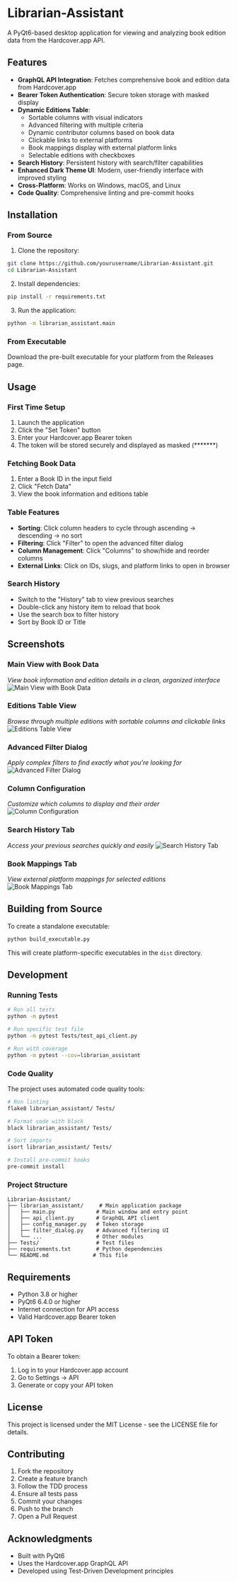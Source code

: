 # Librarian-Assistant

A PyQt6-based desktop application for viewing and analyzing book edition data from the Hardcover.app API.

## Features

- **GraphQL API Integration**: Fetches comprehensive book and edition data from Hardcover.app
- **Bearer Token Authentication**: Secure token storage with masked display
- **Dynamic Editions Table**: 
  - Sortable columns with visual indicators
  - Advanced filtering with multiple criteria
  - Dynamic contributor columns based on book data
  - Clickable links to external platforms
  - Book mappings display with external platform links
  - Selectable editions with checkboxes
- **Search History**: Persistent history with search/filter capabilities
- **Enhanced Dark Theme UI**: Modern, user-friendly interface with improved styling
- **Cross-Platform**: Works on Windows, macOS, and Linux
- **Code Quality**: Comprehensive linting and pre-commit hooks

## Installation

### From Source

1. Clone the repository:
```bash
git clone https://github.com/yourusername/Librarian-Assistant.git
cd Librarian-Assistant
```

2. Install dependencies:
```bash
pip install -r requirements.txt
```

3. Run the application:
```bash
python -m librarian_assistant.main
```

### From Executable

Download the pre-built executable for your platform from the Releases page.

## Usage

### First Time Setup

1. Launch the application
2. Click the "Set Token" button
3. Enter your Hardcover.app Bearer token
4. The token will be stored securely and displayed as masked (*******)

### Fetching Book Data

1. Enter a Book ID in the input field
2. Click "Fetch Data"
3. View the book information and editions table

### Table Features

- **Sorting**: Click column headers to cycle through ascending → descending → no sort
- **Filtering**: Click "Filter" to open the advanced filter dialog
- **Column Management**: Click "Columns" to show/hide and reorder columns
- **External Links**: Click on IDs, slugs, and platform links to open in browser

### Search History

- Switch to the "History" tab to view previous searches
- Double-click any history item to reload that book
- Use the search box to filter history
- Sort by Book ID or Title

## Screenshots

### Main View with Book Data
*View book information and edition details in a clean, organized interface*
![Main View with Book Data](screenshots/Screenshot%20from%202025-05-31%2014-14-05.png)

### Editions Table View
*Browse through multiple editions with sortable columns and clickable links*
![Editions Table View](screenshots/Screenshot%20from%202025-05-31%2014-14-20.png)

### Advanced Filter Dialog
*Apply complex filters to find exactly what you're looking for*
![Advanced Filter Dialog](screenshots/Screenshot%20from%202025-05-31%2014-14-54.png)

### Column Configuration
*Customize which columns to display and their order*
![Column Configuration](screenshots/Screenshot%20from%202025-05-31%2014-15-04.png)

### Search History Tab
*Access your previous searches quickly and easily*
![Search History Tab](screenshots/Screenshot%20from%202025-05-31%2014-15-14.png)

### Book Mappings Tab
*View external platform mappings for selected editions*
![Book Mappings Tab](screenshots/Screenshot%20from%202025-05-31%2014-15-26.png)

## Building from Source

To create a standalone executable:

```bash
python build_executable.py
```

This will create platform-specific executables in the `dist` directory.

## Development

### Running Tests

```bash
# Run all tests
python -m pytest

# Run specific test file
python -m pytest Tests/test_api_client.py

# Run with coverage
python -m pytest --cov=librarian_assistant
```

### Code Quality

The project uses automated code quality tools:

```bash
# Run linting
flake8 librarian_assistant/ Tests/

# Format code with black
black librarian_assistant/ Tests/

# Sort imports
isort librarian_assistant/ Tests/

# Install pre-commit hooks
pre-commit install
```

### Project Structure

```
Librarian-Assistant/
├── librarian_assistant/     # Main application package
│   ├── main.py             # Main window and entry point
│   ├── api_client.py       # GraphQL API client
│   ├── config_manager.py   # Token storage
│   ├── filter_dialog.py    # Advanced filtering UI
│   └── ...                 # Other modules
├── Tests/                  # Test files
├── requirements.txt        # Python dependencies
└── README.md              # This file
```

## Requirements

- Python 3.8 or higher
- PyQt6 6.4.0 or higher
- Internet connection for API access
- Valid Hardcover.app Bearer token

## API Token

To obtain a Bearer token:
1. Log in to your Hardcover.app account
2. Go to Settings → API
3. Generate or copy your API token

## License

This project is licensed under the MIT License - see the LICENSE file for details.

## Contributing

1. Fork the repository
2. Create a feature branch
3. Follow the TDD process
4. Ensure all tests pass
5. Commit your changes
6. Push to the branch 
7. Open a Pull Request

## Acknowledgments

- Built with PyQt6
- Uses the Hardcover.app GraphQL API
- Developed using Test-Driven Development principles
